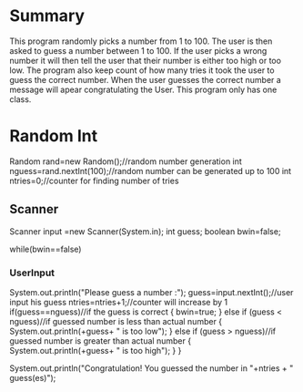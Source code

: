 # Summary
This program randomly picks a number from 1 to 100. The user is then asked to guess a number between 1 to 100. If the user picks a wrong number it will then tell the user that their number is either too high or too low. The program also keep count of how many tries it took the user to guess the correct number. When the user guesses the correct number a message will apear congratulating the User. This program only has one class.
# Random Int
Random rand=new Random();//random number generation
int nguess=rand.nextInt(100);//random number can be generated up to 100
int ntries=0;//counter for finding number of tries

## Scanner
Scanner input =new Scanner(System.in);
int guess;
boolean bwin=false;
  
while(bwin==false)

### UserInput
System.out.println("Please guess a number :");
guess=input.nextInt();//user input his guess
ntries=ntries+1;//counter will increase by 1
if(guess==nguess)//if the guess is correct
{
bwin=true;
}
else if (guess < nguess)//if guessed number is less than actual number
{
System.out.println(+guess+ " is too low");
}
else if (guess > nguess)//if guessed number is greater than actual number
{
System.out.println(+guess+ " is too high");
}
}
  
System.out.println("Congratulation! You guessed the number in "+ntries + " guess(es)");



